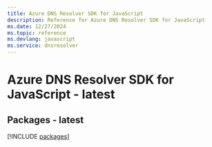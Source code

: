 ```yaml
---
title: Azure DNS Resolver SDK for JavaScript
description: Reference for Azure DNS Resolver SDK for JavaScript
ms.date: 12/27/2024
ms.topic: reference
ms.devlang: javascript
ms.service: dnsresolver
---
```

# Azure DNS Resolver SDK for JavaScript - latest
## Packages - latest
[!INCLUDE [packages](dns-resolver-index.md)]